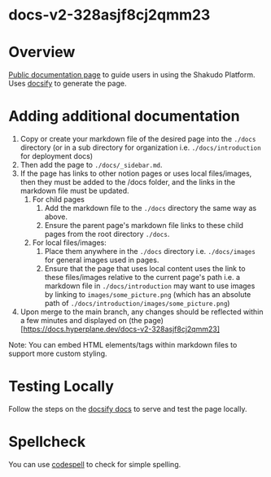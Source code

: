 # docs-v2-328asjf8cj2qmm23

# Overview
[Public documentation page](https://docs.hyperplane.dev/docs-v2-328asjf8cj2qmm23/#/) to guide users in using the Shakudo Platform. Uses [docsify](https://github.com/docsifyjs/docsify/) to generate the page. 

# Adding additional documentation
1. Copy or create your markdown file of the desired page into the `./docs` directory (or in a sub directory for organization i.e. `./docs/introduction`
 for deployment docs)
1. Then add the page to `./docs/_sidebar.md`. 
1. If the page has links to other notion pages or uses local files/images, then they must be added to the /docs folder, and the links in the markdown file must be updated.
    1. For child pages
        1. Add the markdown file to the `./docs` directory the same way as above.
        1. Ensure the parent page's markdown file links to these child pages from the root directory `./docs`.
    1. For local files/images:
        1. Place them anywhere in the `./docs` directory i.e. `./docs/images` for general images used in pages.
        1. Ensure that the page that uses local content uses the link to these files/images relative to the current page's path i.e. a markdown file in `./docs/introduction` may want to use images by linking to `images/some_picture.png` (which has an absolute path of `./docs/introduction/images/some_picture.png`)
1. Upon merge to the main branch, any changes should be reflected within a few minutes and displayed on (the page)[https://docs.hyperplane.dev/docs-v2-328asjf8cj2qmm23]

Note: You can embed HTML elements/tags within markdown files to support more custom styling.

# Testing Locally
Follow the steps on the [docsify docs](https://docsify.js.org/#/quickstart) to serve and test the page locally.

# Spellcheck
You can use [codespell](https://github.com/codespell-project/codespell) to check for simple spelling. 